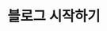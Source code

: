 ---
title:  "블로그 시작하기"
excerpt: "기술 블로깅을 시작하기로 마음먹었다."

categories:
  - Blog
tags:
  - Blog
last_modified_at: 2020-07-01T23:27:00-0900
---
